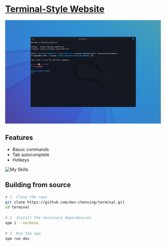 <h1><a href="https://dev-chenxing.github.io/terminal/" target="_blank">Terminal-Style Website</a></h1>

<img src="./screenshots/2024-09-30.png" alt="screenshot">

## Features

- Basuc commands
- Tab autocomplete
- Hotkeys

![My Skills](https://skillicons.dev/icons?i=ts,react,tailwind&theme=light)


## Building from source

```sh
# 1. Clone the repo
git clone https://github.com/dev-chenxing/terminal.git
cd terminal

# 2. Install the necessary dependencies
npm i --verbose

# 3. Run the app
npm run dev
```
